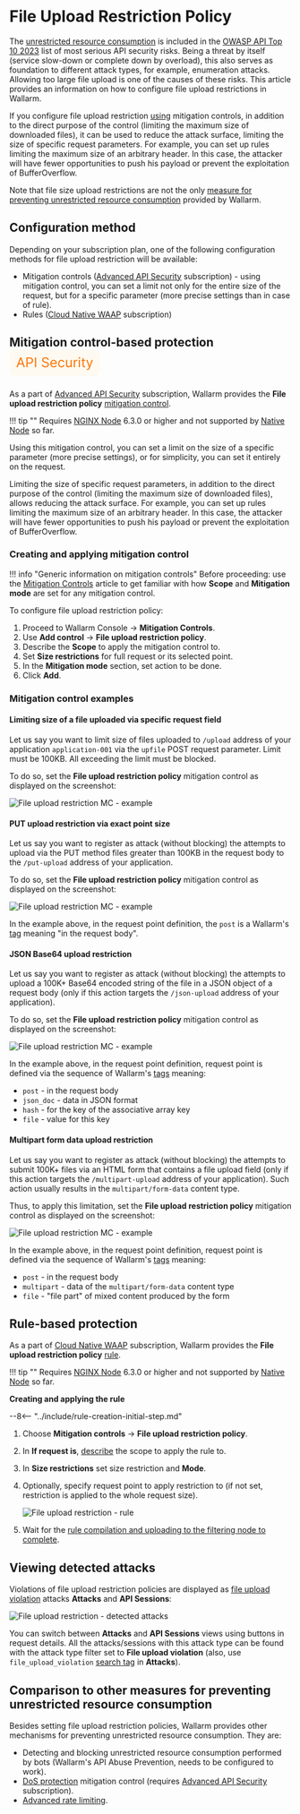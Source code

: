 [api-discovery-enable-link]:    ../api-discovery/setup.md#enable

# File Upload Restriction Policy

The [unrestricted resource consumption](https://github.com/OWASP/API-Security/blob/master/editions/2023/en/0xa4-unrestricted-resource-consumption.md) is included in the [OWASP API Top 10 2023](../user-guides/dashboards/owasp-api-top-ten.md#wallarm-security-controls-for-owasp-api-2023) list of most serious API security risks. Being a threat by itself (service slow-down or complete down by overload), this also serves as foundation to different attack types, for example, enumeration attacks. Allowing too large file upload is one of the causes of these risks. This article provides an information on how to configure file upload restrictions in Wallarm.

If you configure file upload restriction [using](#configuration-method) mitigation controls, in addition to the direct purpose of the control (limiting the maximum size of downloaded files), it can be used to reduce the attack surface, limiting the size of specific request parameters. For example, you can set up rules limiting the maximum size of an arbitrary header. In this case, the attacker will have fewer opportunities to push his payload or prevent the exploitation of BufferOverflow.

Note that file size upload restrictions are not the only [measure for preventing unrestricted resource consumption](#comparison-to-other-measures-for-preventing-unrestricted-resource-consumption) provided by Wallarm.

## Configuration method

Depending on your subscription plan, one of the following configuration methods for file upload restriction will be available:

* Mitigation controls ([Advanced API Security](../about-wallarm/subscription-plans.md#waap-and-advanced-api-security) subscription) - using mitigation control, you can set a limit not only for the entire size of the request, but for a specific parameter (more precise settings than in case of rule).
* Rules ([Cloud Native WAAP](../about-wallarm/subscription-plans.md#waap-and-advanced-api-security) subscription)

## Mitigation control-based protection <a href="../../../about-wallarm/subscription-plans/#waap-and-advanced-api-security"><img src="../../../images/api-security-tag.svg" style="border: none;"></a>

As a part of [Advanced API Security](../about-wallarm/subscription-plans.md#waap-and-advanced-api-security) subscription, Wallarm provides the **File upload restriction policy** [mitigation control](../about-wallarm/mitigation-controls-overview.md).

!!! tip ""
    Requires [NGINX Node](../installation/nginx-native-node-internals.md#nginx-node) 6.3.0 or higher and not supported by [Native Node](../installation/nginx-native-node-internals.md#native-node) so far.

Using this mitigation control, you can set a limit on the size of a specific parameter (more precise settings), or for simplicity, you can set it entirely on the request.

Limiting the size of specific request parameters, in addition to the direct purpose of the control (limiting the maximum size of downloaded files), allows reducing the attack surface. For example, you can set up rules limiting the maximum size of an arbitrary header. In this case, the attacker will have fewer opportunities to push his payload or prevent the exploitation of BufferOverflow.

### Creating and applying mitigation control

!!! info "Generic information on mitigation controls"
    Before proceeding: use the [Mitigation Controls](../about-wallarm/mitigation-controls-overview.md#configuration) article to get familiar with how **Scope** and **Mitigation mode** are set for any mitigation control.

To configure file upload restriction policy:

1. Proceed to Wallarm Console → **Mitigation Controls**.
1. Use **Add control** → **File upload restriction policy**.
1. Describe the **Scope** to apply the mitigation control to.
1. Set **Size restrictions** for full request or its selected point.
1. In the **Mitigation mode** section, set action to be done.
1. Click **Add**.

### Mitigation control examples

#### Limiting size of a file uploaded via specific request field

Let us say you want to limit size of files uploaded to `/upload` address of your application `application-001` via the `upfile` POST request parameter. Limit must be 100KB. All exceeding the limit must be blocked.

To do so, set the **File upload restriction policy** mitigation control as displayed on the screenshot:

![File upload restriction MC - example](../images/api-protection/mitigation-controls-file-upload-1.png)

#### PUT upload restriction via exact point size

Let us say you want to register as attack (without blocking) the attempts to upload via the PUT method files greater than 100KB in the request body to the `/put-upload` address of your application.

To do so, set the **File upload restriction policy** mitigation control as displayed on the screenshot:

![File upload restriction MC - example](../images/api-protection/mitigation-controls-file-upload-2.png)

In the example above, in the request point definition, the `post` is a Wallarm's [tag](../user-guides/rules/request-processing.md#metadata) meaning "in the request body".

#### JSON Base64 upload restriction 

Let us say you want to register as attack (without blocking) the attempts to upload a 100K+ Base64 encoded string of the file in a JSON object of a request body (only if this action targets the `/json-upload` address of your application).

To do so, set the **File upload restriction policy** mitigation control as displayed on the screenshot:

![File upload restriction MC - example](../images/api-protection/mitigation-controls-file-upload-3.png)

In the example above, in the request point definition, request point is defined via the sequence of Wallarm's [tags](../user-guides/rules/request-processing.md) meaning:

* `post` - in the request body
* `json_doc` - data in JSON format
* `hash` - for the key of the associative array key
* `file` - value for this key

#### Multipart form data upload restriction

Let us say you want to register as attack (without blocking) the attempts to submit 100K+ files via an HTML form that contains a file upload field (only if this action targets the `/multipart-upload` address of your application). Such action usually results in the `multipart/form-data` content type.

Thus, to apply this limitation, set the **File upload restriction policy** mitigation control as displayed on the screenshot:

![File upload restriction MC - example](../images/api-protection/mitigation-controls-file-upload-4.png)

In the example above, in the request point definition, request point is defined via the sequence of Wallarm's [tags](../user-guides/rules/request-processing.md) meaning:

* `post` - in the request body
* `multipart` - data of the `multipart/form-data` content type
* `file` - "file part" of mixed content produced by the form

## Rule-based protection

As a part of [Cloud Native WAAP](../about-wallarm/subscription-plans.md#waap-and-advanced-api-security) subscription, Wallarm provides the **File upload restriction policy** [rule](../user-guides/rules/rules.md).

!!! tip ""
    Requires [NGINX Node](../installation/nginx-native-node-internals.md#nginx-node) 6.3.0 or higher and not supported by [Native Node](../installation/nginx-native-node-internals.md#native-node) so far.

**Creating and applying the rule**

--8<-- "../include/rule-creation-initial-step.md"
1. Choose **Mitigation controls** → **File upload restriction policy**.
1. In **If request is**, [describe](../user-guides/rules/rules.md#configuring) the scope to apply the rule to.
1. In **Size restrictions** set size restriction and **Mode**.
1. Optionally, specify request point to apply restriction to (if not set, restriction is applied to the whole request size).

    ![File upload restriction - rule](../images/api-protection/rule-file-upload.png)

1. Wait for the [rule compilation and uploading to the filtering node to complete](../user-guides/rules/rules.md#ruleset-lifecycle).

## Viewing detected attacks

Violations of file upload restriction policies are displayed as [file upload violation](../attacks-vulns-list.md#file-upload-violation) attacks **Attacks** and **API Sessions**:

![File upload restriction - detected attacks](../images/api-protection/mitigation-controls-file-upload-detected.png)

You can switch between **Attacks** and **API Sessions** views using buttons in request details. All the attacks/sessions with this attack type can be found with the attack type filter set to **File upload violation** (also, use `file_upload_violation` [search tag](../user-guides/search-and-filters/use-search.md#search-by-attack-type) in **Attacks**).

## Comparison to other measures for preventing unrestricted resource consumption

Besides setting file upload restriction policies, Wallarm provides other mechanisms for preventing unrestricted resource consumption. They are:

* Detecting and blocking unrestricted resource consumption performed by bots (Wallarm's API Abuse Prevention, needs to be configured to work).
* [DoS protection](../api-protection/dos-protection.md) mitigation control (requires [Advanced API Security](../about-wallarm/subscription-plans.md#waap-and-advanced-api-security) subscription).
* [Advanced rate limiting](../user-guides/rules/rate-limiting.md).
